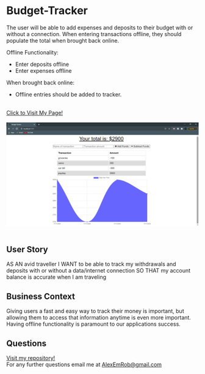 # Budget-Tracker
The user will be able to add expenses and deposits to their budget with or without a connection. When entering transactions offline, they should populate the total when brought back online.

Offline Functionality:
<ul>
<li>Enter deposits offline</li>
  
<li>Enter expenses offline</li>
</ul>
When brought back online:
<ul><li>
  Offline entries should be added to tracker.</li></ul>
  
<br>
<a href="">Click to Visit My Page!</a><br><br>
<img src="./public/budget.png" alt="app screenshot">
<br><br>

## User Story
AS AN avid traveller I WANT to be able to track my withdrawals and deposits with or without a data/internet connection SO THAT my account balance is accurate when I am traveling

## Business Context
Giving users a fast and easy way to track their money is important, but allowing them to access that information anytime is even more important. Having offline functionality is paramount to our applications success.

## Questions
[Visit my repository!](https://www.github.com/alexemrob)
<br>
For any further questions email me at AlexEmRob@gmail.com
